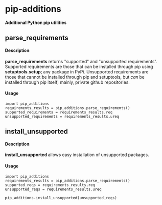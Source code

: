 # pip-additions
**Additional Python pip utilities**


## parse_requirements

#### Description
**parse_requirements** returns "supported" and "unsupported requirements".  Supported requirements are those that can be installed through pip using **setuptools.setup**; any package in PyPi.  Unsupported requirements are those that cannot be installed through pip and setuptools, but _can_ be installed through pip itself; mainly, private github repositories.

#### Usage
```
import pip_additions
requirements_results = pip_additions.parse_requirements()
supported_requirements = requirements_results.req
unsupported_requirements = requirements_results.ureq
```

## install_unsupported

#### Description
**install_unsupported** allows easy installation of unsupported packages.

#### Usage
```
import pip_additions
requirements_results = pip_additions.parse_requirements()
supported_reqs = requirements_results.req
unsupported_reqs = requirements_results.ureq

pip_additions.install_unsupported(unsupported_reqs)
```
